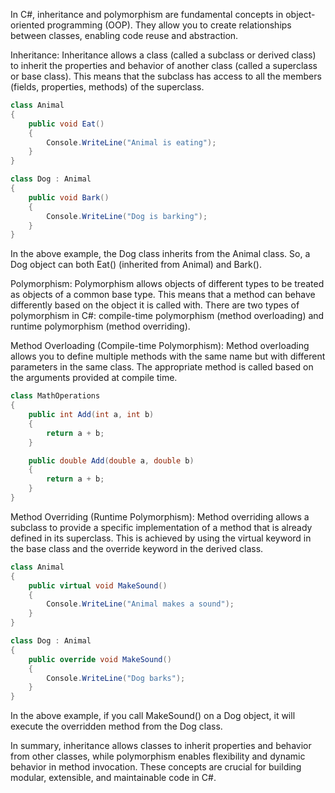 In C#, inheritance and polymorphism are fundamental concepts in object-oriented programming (OOP). They allow you to create relationships between classes, enabling code reuse and abstraction.

Inheritance:
Inheritance allows a class (called a subclass or derived class) to inherit the properties and behavior of another class (called a superclass or base class). This means that the subclass has access to all the members (fields, properties, methods) of the superclass.

```C#
class Animal
{
    public void Eat()
    {
        Console.WriteLine("Animal is eating");
    }
}

class Dog : Animal
{
    public void Bark()
    {
        Console.WriteLine("Dog is barking");
    }
}
```
In the above example, the Dog class inherits from the Animal class. So, a Dog object can both Eat() (inherited from Animal) and Bark().

Polymorphism:
Polymorphism allows objects of different types to be treated as objects of a common base type. This means that a method can behave differently based on the object it is called with. There are two types of polymorphism in C#: compile-time polymorphism (method overloading) and runtime polymorphism (method overriding).

Method Overloading (Compile-time Polymorphism):
Method overloading allows you to define multiple methods with the same name but with different parameters in the same class. The appropriate method is called based on the arguments provided at compile time.

```C#
class MathOperations
{
    public int Add(int a, int b)
    {
        return a + b;
    }

    public double Add(double a, double b)
    {
        return a + b;
    }
}
```
Method Overriding (Runtime Polymorphism):
Method overriding allows a subclass to provide a specific implementation of a method that is already defined in its superclass. This is achieved by using the virtual keyword in the base class and the override keyword in the derived class.

```C#
class Animal
{
    public virtual void MakeSound()
    {
        Console.WriteLine("Animal makes a sound");
    }
}

class Dog : Animal
{
    public override void MakeSound()
    {
        Console.WriteLine("Dog barks");
    }
}
```
In the above example, if you call MakeSound() on a Dog object, it will execute the overridden method from the Dog class.

In summary, inheritance allows classes to inherit properties and behavior from other classes, while polymorphism enables flexibility and dynamic behavior in method invocation. These concepts are crucial for building modular, extensible, and maintainable code in C#.